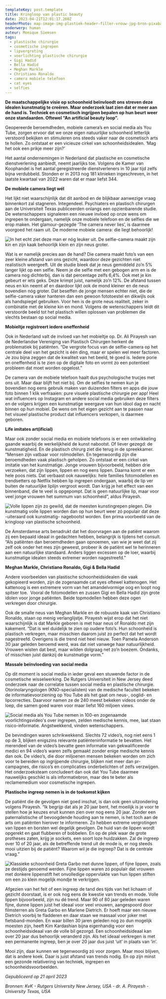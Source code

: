 ```yaml
---
templateKey: post.template
title: Kringloop van plastic beauty
date: 2023-04-21T12:01:17.260Z
headerPhoto: map-image-img-plastiek-header-filler-vrouw-jpg-bron-pixabay-com-onderschrift-plastiek-header
onderwerp: human
auteur: Monique Siemsen
tags:
  - plastische chirurgie
  - cosmetische ingrepen
  - lipvergroting
  - voorlichting plastische chirurgie
  - Gigi Hadid
  - Bella Hadid
  - Meghan Markle
  - Christiano Ronaldo
  - camera mobiele telefoon
  - cat eyes
  - selfies
---
```

**De maatschappelijke visie op schoonheid beïnvloedt ons streven deze idealen kunstmatig te creëren. Maar onderzoek laat zien dat er meer aan de hand is. Techniek en cosmetisch ingrijpen bepalen op hun beurt weer onze standaarden. Oftewel “An artificial beauty loop”.**



Geopereerde beroemdheden, mobiele camera’s en social media als You Tube, zorgen ervoor dat we onze eigen natuurlijke schoonheid letterlijk verstoord bekijken en stimuleren ons steeds vaker naar de cosmetisch arts te hollen. Zo ontstaat er een vicieuze cirkel van schoonheidsidealen. ‘Mag het ook een prikje meer zijn?’



Het aantal ondernemingen in Nederland dat plastische en cosmetische dienstverlening aanbiedt, neemt jaarlijks toe. Volgens de Kamer van Koophandel is het aantal geregistreerde dienstverleners in 10 jaar tijd zelfs bijna verdubbeld. Stonden er in 2013 nog 181 klinieken ingeschreven, in het laatste kwartaal van 2022 waren dat er maar liefst 344. 



**De mobiele camera liegt wél**

Het lijkt niet waarschijnlijk dat dit aanbod en de blijkbaar aanwezige vraag binnenkort zal stagneren. Integendeel. Psychiaters en plastisch chirurgen aan de Universiteit Texas publiceerden onlangs een opzienbarende studie. De wetenschappers signaleren een nieuwe invloed op onze wens om ingrepen te ondergaan, namelijk onze mobiele telefoon en de selfies die we erop maken. Het glamour-gezegde ‘The camera never lies’, is daarmee voorgoed het raam uit. De moderne mobiele camera: die liegt behoorlijk! 

![In het echt ziet deze man er nóg leuker uit. De selfie-camera maakt zijn kin en zijn kaak behoorlijk klein en zijn neus groter.](/img/plastiek-selfie-man.jpg "Pixabay.com")

Wat is er namelijk precies aan de hand? Die camera maakt foto’s van een zeer kleine afstand van ons gezicht, waardoor deze gezichten niet realistisch weergeeft. Uit de studie bleek dat je neus gemiddeld zo’n 5% langer lijkt op een selfie. Neem je die selfie met een gebogen arm en is de camera nog dichterbij, dan is dat percentage zelfs 6,4%. Ook met je kin gebeurt er iets geks. Deze krimpt juist, namelijk zo’n 12%. De afstand tussen neus en kin neemt af en daardoor lijkt ook de mond kleiner en de neus bovendien nóg groter. Dat beseffen de jonge mensen echter niet, die de selfie-camera vaker hanteren dan een gewoon fototoestel en dikwijls ook als handspiegel gebruiken. Voor hen is de grote neus realiteit, zeker in combinatie met de kleine kin en mond. Volgens de wetenschappers leidt dit verstoorde beeld tot het plastisch willen oplossen van problemen die slechts bestaan op social media. 



**Mobieltje registreert iedere oneffenheid**

Ook in Nederland valt de invloed van het mobieltje op. Dr. Ali Pirayesh van de Nederlandse Vereniging van Plastisch Chirurgen herkent de problematiek bij patiënten. “De vergrote focus van de selfie-camera op het centrale deel van het gezicht is één ding, maar er spelen wel meer factoren. Je zou bijna zeggen dat de kwaliteit van het beeld, té goed is. Iedere porie en oneffenheid is te zien op de digitale foto en vormt zo een potentieel probleem dat moet worden opgelost.”



De camera van de mobiele telefoon haalt dus psychologische trucjes met ons uit. Maar daar blijft het niet bij. Om de selfies te nemen kun je bovendien nog eens gebruik maken van duizenden filters en apps die jouw foto binnen 1 klik verfraaien: pure visuele plastische chirurgie per app! Heel wat influencers op Instagram en andere social media gebruiken deze filters en de volgers krijgen een kunstmatige weergave van hun idool dag en nacht binnen op hun mobiel. De wens om het eigen gezicht aan te passen naar het visueel plastische product dat influencers verkopen, is daarmee geboren. 



**Life imitates art(ificial)**

Maar ook zonder social media en mobiele telefoons is er een ontwikkeling gaande waarbij de werkelijkheid de kunst nabootst. Of liever gezegd: de kunstmatigheid. En de plastisch chirurg ziet die terug in de spreekkamer. “Mensen zijn vatbaar voor rolmodellen. En tegenwoordig zijn die beroemdheden vaak plastisch geholpen. Zo ontstaat er een cirkel van imitatie van het kunstmatige. Jonge vrouwen bijvoorbeeld, hebben drie verzoeken, dat zijn lippen, lippen en nog eens lippen. Daarna komt er een hele poos niets. Dat verbaast ook nauwelijks: hele families fotomodellen en trendsetters op Netflix hebben lip ingrepen ondergaan, waarbij de lip ver buiten de natuurlijke liplijn vergroot wordt. Dan krijg je het effect van een binnenband, die te veel is opgepompt. Dat is geen natuurlijke lip, maar voor veel jonge vrouwen het summum van schoonheid”, aldus Pirayesh.

![Volle lippen zijn zo gewild, dat de meesten kunstingrepen plegen. Die kunstmatig volle lippen worden dan op hun beurt weer zó populair dat deze -uiteraard ook kunstmatig- nagebootst worden. Een prima voorbeeld van de kringloop van plastische schoonheid.](/img/plastiek-lippen-vol.jpg "Pixabay.com")

De Amsterdamse arts benadrukt dat het doorvragen aan de patiënt waarom zij een bepaald ideaal in gedachten hebben, belangrijk is tijdens het consult. “Als patiënten dan beroemdheden gaan opnoemen, van wie je weet dat zij zelf ook onder het mes zijn geweest, probeer ik de patiënt wel te herinneren aan een natuurlijke standaard. Anders liggen excessen op de loer, waarbij kunstmatige idealen steeds extremer worden nagestreefd.”



**Meghan Markle, Christiano Ronaldo, Gigi & Bella Hadid**

Andere voorbeelden van plastische schoonheidsidealen die vaak gekopieerd worden, zijn de zogenaamde cat eyes oftewel kattenogen. Het kattenoog is een extremere vorm van het amandelvormige oog en loopt nog spitser toe.  Vooral de fotomodellen en zussen Gigi en Bella Hadid zijn grote idolen voor jonge patiënten. Beide topmodellen hebben deze ogen verkregen door chirurgie. 



Ook de smalle neus van Meghan Markle en de robuuste kaak van Christiano Ronaldo, staan op menig verlanglijstje. Pirayesh wijst erop dat het niet waarschijnlijk is dat Markle geboren is met haar neus of Ronaldo met zijn kakement. “Dat is wel duidelijk te zien op oudere foto’s. Hun schoonheid is plastisch verkregen, maar misschien daarom juist zo perfect dat het wordt nagestreefd. Overigens is die trend niet heel nieuw. Toen Pamela Anderson 30 jaar geleden beroemd werd, was dat niet vanwege haar natuurlijkheid. Vrouwen wisten dat best, maar wilden dolgraag net zo’n boezem. Ondanks, of misschien juist dankzij de kunstmatige vorm.”



**Massale beïnvloeding van social media**

Op dit moment is social media in ieder geval een stuwende factor in de cosmetische wisselwerking. De Rutgers Universiteit in New Jersey deed onderzoek naar de correlatie tussen social media en plastische chirurgie. Otorinolaryngologen (KNO-specialisten) van de medische faculteit bekeken de informatievoorziening op You Tube als het gaat om neus-, ooglid- en lipcorrecties. Daarvoor namen ze de 240 meest bekeken videos onder de loep, die samen goed waren voor maar liefst 160 miljoen views. 

![Social media als You Tube nemen in 100-en zogenaamde voorlichtingsvideo's over ingrepen, zelden medische kennis, mee, laat staan risico-informatie. Angstwekkend, vinden wetenschappers.](/img/plastiek-media-you-tube.jpg "Pixabay.com")

De bevindingen waren schrikwekkend. Slechts 72 video’s, nog niet eens 1 op de 3, blijken enigszins relevante patiënteninformatie te bevatten. Het merendeel van de video’s bevatte geen informatie van gekwalificeerde medici en 94 video’s waren zelfs gemaakt zonder enige medische kennis dan ook. De video’s, die door miljoenen mensen bekeken worden om zich voor te bereiden op ingrijpende chirurgie, blijken niet meer dan pr-campagnes, die risico’s en complicaties onderbelichten of zelfs verzwijgen. Het onderzoeksteam concludeert dan ook dat You Tube daarmee nauwelijks geschikt is als informatiebron, maar des te beter als reclamemedium voor cosmetische ingrepen.



**Plastische ingreep nemen is in de toekomst kijken**

De patiënt die de gevolgen niet goed inschat, is dan ook geen uitzondering volgens Pirayesh. “Ik begrijp dat als je 20 jaar bent, het moeilijk is je voor te stellen hoe je keuzes eruit kunnen zien over nog eens 20 jaar. Zonder een paternalistische of bevoogdende houding aan te nemen, is het toch aan de arts om patiënten hierover te informeren. Zo hebben extreme vergrotingen van lippen en borsten wel degelijk gevolgen. De huid van de lippen wordt opgerekt en gaat flubberen of bobbelen. En op de plek waar de grote protheses zaten, krijg je sockets, een soort loze huidzakken. Zal de ingreep over 10 of 20 jaar, als de betreffende trend uit de mode is, er nog steeds mooi uitzien bij de patiënt? Waarom wil je die ingreep? Dat is de centrale vraag.” 

![Klassieke schoonheid Greta Garbo met dunne lippen, of fijne lippen, zoals ze destijds genoemd werden. Fijne lippen waren zó populair dat vrouwen met donkere lippenstift het onvolledige oppervlakte van hun lippen stiften om een zo klein mogelijk mondje te verkrijgen.](/img/plastiek-greta-garbo.jpg "Pixabay.com")

Afgezien van het feit of een ingreep de tand des tijds van het lichaam of gezicht doorstaat, is er ook nog eens de kwestie van trends en mode. Volle lippen bijvoorbeeld, zijn nu dé trend. Maar 90 of 80 jaar geleden waren fijne, dunne lippen juist het ideaal voor veel vrouwen, aangespoord door filmsterren als Greta Garbo en Marlene Dietrich. Er hoeft maar een nieuwe Dietrich voorbij te fladderen en daar staan we massaal voor joker met fietsband-monden. En waar billen 30 jaren geleden nog zo dun mogelijk moesten zijn, heeft Kim Kardashian bijna eigenhandig voor een schoonheidsideaal van de volle bil gezorgd. Een schoonheidsideaal kan over 20 jaar dus behoorlijk veranderd zijn. Als het ideaal verkregen is met een permanente ingreep, ben je over 20 jaar dus juist ‘uit’ in plaats van ‘in’. 



Mooi zijn, daar kunnen we tegenwoordig zó voor zorgen. Maar mooi blijven, dat is andere koek. Daar is juist afstand van trends nodig. En op zijn minst een gezonde relativering van techniek, ingrepen en schoonheidsvoorbeelden.



*G﻿epubliceerd op 21 april 2023*

*B﻿ronnen: KvK - Rutgers University New Jersey, USA -  dr. A. Pirayesh -  University Texas, USA*